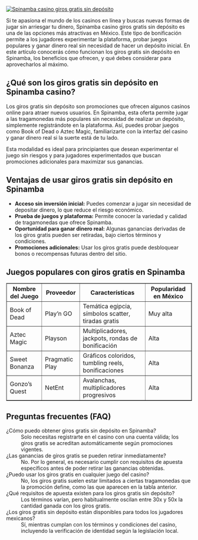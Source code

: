 [![Spinamba casino giros gratis sin depósito](https://123-caf.pages.dev/gitsignup.png)](https://vrmoo.ru/Bt82HjjY)

<p>Si te apasiona el mundo de los casinos en línea y buscas nuevas formas de jugar sin arriesgar tu dinero, Spinamba casino giros gratis sin depósito es una de las opciones más atractivas en México. Este tipo de bonificación permite a los jugadores experimentar la plataforma, probar juegos populares y ganar dinero real sin necesidad de hacer un depósito inicial. En este artículo conocerás cómo funcionan los giros gratis sin depósito en Spinamba, los beneficios que ofrecen, y qué debes considerar para aprovecharlos al máximo.</p>  <h2>¿Qué son los giros gratis sin depósito en Spinamba casino?</h2> <p>Los giros gratis sin depósito son promociones que ofrecen algunos casinos online para atraer nuevos usuarios. En Spinamba, esta oferta permite jugar a las tragamonedas más populares sin necesidad de realizar un depósito, simplemente registrándote en la plataforma. Así, puedes probar juegos como Book of Dead o Aztec Magic, familiarizarte con la interfaz del casino y ganar dinero real si la suerte está de tu lado.</p> <p>Esta modalidad es ideal para principiantes que desean experimentar el juego sin riesgos y para jugadores experimentados que buscan promociones adicionales para maximizar sus ganancias.</p>  <h2>Ventajas de usar giros gratis sin depósito en Spinamba</h2> <ul>   <li><strong>Acceso sin inversión inicial:</strong> Puedes comenzar a jugar sin necesidad de depositar dinero, lo que reduce el riesgo económico.</li>   <li><strong>Prueba de juegos y plataforma:</strong> Permite conocer la variedad y calidad de tragamonedas que ofrece Spinamba.</li>   <li><strong>Oportunidad para ganar dinero real:</strong> Algunas ganancias derivadas de los giros gratis pueden ser retiradas, bajo ciertos términos y condiciones.</li>   <li><strong>Promociones adicionales:</strong> Usar los giros gratis puede desbloquear bonos o recompensas futuras dentro del sitio.</li> </ul>  <h2>Juegos populares con giros gratis en Spinamba</h2> <table border="1" cellpadding="8" cellspacing="0">   <thead>     <tr>       <th>Nombre del Juego</th>       <th>Proveedor</th>       <th>Características</th>       <th>Popularidad en México</th>     </tr>   </thead>   <tbody>     <tr>       <td>Book of Dead</td>       <td>Play’n GO</td>       <td>Temática egipcia, símbolos scatter, tiradas gratis</td>       <td>Muy alta</td>     </tr>     <tr>       <td>Aztec Magic</td>       <td>Playson</td>       <td>Multiplicadores, jackpots, rondas de bonificación</td>       <td>Alta</td>     </tr>     <tr>       <td>Sweet Bonanza</td>       <td>Pragmatic Play</td>       <td>Gráficos coloridos, tumbling reels, bonificaciones</td>       <td>Alta</td>     </tr>     <tr>       <td>Gonzo’s Quest</td>       <td>NetEnt</td>       <td>Avalanchas, multiplicadores progresivos</td>       <td>Alta</td>     </tr>   </tbody> </table>  <h2>Preguntas frecuentes (FAQ)</h2> <dl>   <dt>¿Cómo puedo obtener giros gratis sin depósito en Spinamba?</dt>   <dd>Solo necesitas registrarte en el casino con una cuenta válida; los giros gratis se acreditan automáticamente según promociones vigentes.</dd>    <dt>¿Las ganancias de giros gratis se pueden retirar inmediatamente?</dt>   <dd>No. Por lo general, es necesario cumplir con requisitos de apuesta específicos antes de poder retirar las ganancias obtenidas.</dd>    <dt>¿Puedo usar los giros gratis en cualquier juego del casino?</dt>   <dd>No, los giros gratis suelen estar limitados a ciertas tragamonedas que la promoción define, como las que aparecen en la tabla anterior.</dd>    <dt>¿Qué requisitos de apuesta existen para los giros gratis sin depósito?</dt>   <dd>Los términos varían, pero habitualmente oscilan entre 30x y 50x la cantidad ganada con los giros gratis.</dd>    <dt>¿Los giros gratis sin depósito están disponibles para todos los jugadores mexicanos?</dt>   <dd>Sí, mientras cumplan con los términos y condiciones del casino, incluyendo la verificación de identidad según la legislación local.</dd> </dl>